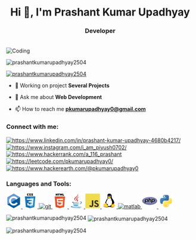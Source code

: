 
<!-- ![MasterHead](https://1.bp.blogspot.com/-7A4WynwLsMw/XbBpCXG8fHI/AAAAAAAAMt4/uOa1bpLskYgrwGbllhSu2SDj_Mig8SXJQCLcBGAsYHQ/s1600/2000_600px.gif) -->
<h1 align="center">Hi 👋, I'm Prashant Kumar Upadhyay</h1>
<h3 align="center">Developer</h3>
<br><img align="center" alt="Coding" width="1000px" height="500vh"  src="https://cdn.dribbble.com/users/1162077/screenshots/5403918/focus-animation.gif">

<p align="left"> <img src="https://komarev.com/ghpvc/?username=prashantkumarupadhyay2504&label=Profile%20views&color=0e75b6&style=flat" alt="prashantkumarupadhyay2504" /> </p>

<p align="left"> <a href="https://github.com/ryo-ma/github-profile-trophy"><img src="https://github-profile-trophy.vercel.app/?username=prashantkumarupadhyay2504" alt="prashantkumarupadhyay2504" /></a> </p>

- 🔭 Working on project **Several Projects**

- 💬 Ask me about **Web Development**

- 📫 How to reach me **pkumarupadhyay0@gmail.com**

<h3 align="left">Connect with me:</h3>
<p align="left">
<a href="https://linkedin.com/in/https://www.linkedin.com/in/prashant-kumar-upadhyay-4680b4217/" target="blank"><img align="center" src="https://raw.githubusercontent.com/rahuldkjain/github-profile-readme-generator/master/src/images/icons/Social/linked-in-alt.svg" alt="https://www.linkedin.com/in/prashant-kumar-upadhyay-4680b4217/" height="30" width="40" /></a>
<a href="https://instagram.com/https://www.instagram.com/i_am_piyush0702/" target="blank"><img align="center" src="https://raw.githubusercontent.com/rahuldkjain/github-profile-readme-generator/master/src/images/icons/Social/instagram.svg" alt="https://www.instagram.com/i_am_piyush0702/" height="30" width="40" /></a>
<a href="https://www.hackerrank.com/https://www.hackerrank.com/a_116_prashant" target="blank"><img align="center" src="https://raw.githubusercontent.com/rahuldkjain/github-profile-readme-generator/master/src/images/icons/Social/hackerrank.svg" alt="https://www.hackerrank.com/a_116_prashant" height="30" width="40" /></a>
<a href="https://www.leetcode.com/https://leetcode.com/pkumarupadhyay0/" target="blank"><img align="center" src="https://raw.githubusercontent.com/rahuldkjain/github-profile-readme-generator/master/src/images/icons/Social/leet-code.svg" alt="https://leetcode.com/pkumarupadhyay0/" height="30" width="40" /></a>
<a href="https://www.hackerearth.com/https://www.hackerearth.com/@pkumarupadhyay0" target="blank"><img align="center" src="https://raw.githubusercontent.com/rahuldkjain/github-profile-readme-generator/master/src/images/icons/Social/hackerearth.svg" alt="https://www.hackerearth.com/@pkumarupadhyay0" height="30" width="40" /></a>
</p>

<h3 align="left">Languages and Tools:</h3>
<p align="left"> <a href="https://www.cprogramming.com/" target="_blank" rel="noreferrer"> <img src="https://raw.githubusercontent.com/devicons/devicon/master/icons/c/c-original.svg" alt="c" width="40" height="40"/> </a> <a href="https://www.w3schools.com/css/" target="_blank" rel="noreferrer"> <img src="https://raw.githubusercontent.com/devicons/devicon/master/icons/css3/css3-original-wordmark.svg" alt="css3" width="40" height="40"/> </a> <a href="https://git-scm.com/" target="_blank" rel="noreferrer"> <img src="https://www.vectorlogo.zone/logos/git-scm/git-scm-icon.svg" alt="git" width="40" height="40"/> </a> <a href="https://www.w3.org/html/" target="_blank" rel="noreferrer"> <img src="https://raw.githubusercontent.com/devicons/devicon/master/icons/html5/html5-original-wordmark.svg" alt="html5" width="40" height="40"/> </a> <a href="https://www.java.com" target="_blank" rel="noreferrer"> <img src="https://raw.githubusercontent.com/devicons/devicon/master/icons/java/java-original.svg" alt="java" width="40" height="40"/> </a> <a href="https://developer.mozilla.org/en-US/docs/Web/JavaScript" target="_blank" rel="noreferrer"> <img src="https://raw.githubusercontent.com/devicons/devicon/master/icons/javascript/javascript-original.svg" alt="javascript" width="40" height="40"/> </a> <a href="https://www.linux.org/" target="_blank" rel="noreferrer"> <img src="https://raw.githubusercontent.com/devicons/devicon/master/icons/linux/linux-original.svg" alt="linux" width="40" height="40"/> </a> <a href="https://www.mathworks.com/" target="_blank" rel="noreferrer"> <img src="https://upload.wikimedia.org/wikipedia/commons/2/21/Matlab_Logo.png" alt="matlab" width="40" height="40"/> </a> <a href="https://www.php.net" target="_blank" rel="noreferrer"> <img src="https://raw.githubusercontent.com/devicons/devicon/master/icons/php/php-original.svg" alt="php" width="40" height="40"/> </a> <a href="https://www.python.org" target="_blank" rel="noreferrer"> <img src="https://raw.githubusercontent.com/devicons/devicon/master/icons/python/python-original.svg" alt="python" width="40" height="40"/> </a> </p>

<p><img align="left" src="https://github-readme-stats.vercel.app/api/top-langs?username=prashantkumarupadhyay2504&show_icons=true&locale=en&layout=compact" alt="prashantkumarupadhyay2504" /></p>

<p>&nbsp;<img align="center" src="https://github-readme-stats.vercel.app/api?username=prashantkumarupadhyay2504&show_icons=true&locale=en" alt="prashantkumarupadhyay2504" /></p>

<p><img align="center" src="https://github-readme-streak-stats.herokuapp.com/?user=prashantkumarupadhyay2504&" alt="prashantkumarupadhyay2504" /></p>




